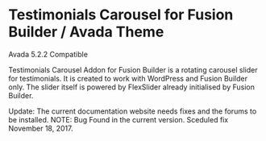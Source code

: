 # Testimonials Carousel for Fusion Builder / Avada Theme

Avada 5.2.2 Compatible

Testimonials Carousel Addon for Fusion Builder is a rotating carousel slider for testimonials. It is created to work with WordPress and Fusion Builder only. The slider itself is powered by FlexSlider already initialised by Fusion Builder.

Update: The current documentation website needs fixes and the forums to be installed.
NOTE: Bug Found in the current version. Sceduled fix November 18, 2017.